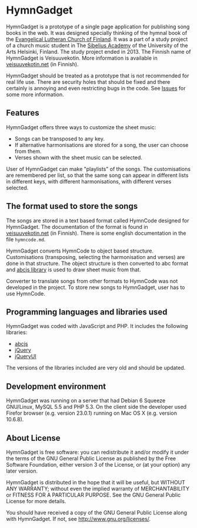 # HymnGadget

HymnGadget is a prototype of a single page application for publishing song books in the web. It was designed specially thinking of the hymnal book of the [Evangelical Lutheran Church of Finland](https://evl.fi/en/). It was a part of a study project of a church music student in The [Sibelius Academy](https://www.uniarts.fi/en/units/sibelius-academy/) of the University of the Arts Helsinki, Finland. The study project ended in 2013. The Finnish name of HymnGadget is Veisuuvekotin. More information is available in [veisuuvekotin.net](https://veisuuvekotin.net) (in Finnish).

HymnGadget should be treated as a prototype that is not recommended for real life use. There are security holes that should be fixed and there certainly is annoying and even restricting bugs in the code. See [Issues](https://github.com/justenlu/hymngadget/issues) for some more information.

## Features

HymnGadget offers three ways to customize the sheet music:

- Songs can be transposed to any key.
- If alternative harmonisations are stored for a song, the user can choose from them.
- Verses shown with the sheet music can be selected.

User of HymnGadget can make "playlists" of the songs. The customisations are remembered per list, so that the same song can appear in different lists in different keys, with different harmonisations, with different verses selected.

## The format used to store the songs

The songs are stored in a text based format called HymnCode designed for HymnGadget. The documentation of the format is found in [veisuuvekotin.net](https://veisuuvekotin.net) (in Finnish). There is some english documentation in the file `hymncode.md`.

HymnGadget converts HymnCode to object based structure. Customisations (transposing, selecting the harmonisation and verses) are done in that structure. The object structure is then converted to abc format and [abcjs library](https://github.com/paulrosen/abcjs) is used to draw sheet music from that.

Converter to translate songs from other formats to HymnCode was not developed in the project. To store new songs to HymnGadget, user has to use HymnCode.

## Programming languages and libraries used

HymnGadget was coded with JavaScript and PHP. It includes the following libraries:

- [abcjs](https://github.com/paulrosen/abcjs)
- [jQuery](http://jquery.com/)
- [jQueryUI](http://jqueryui.com/)

The versions of the libraries included are very old and should be updated.

## Development environment

HymnGadget was running on a server that had Debian 6 Squeeze GNU/Linux, MySQL 5.5 and PHP 5.3. On the client side the developer used Firefor browser (e.g. version 23.0.1) running on Mac OS X (e.g. version 10.6.8).

## About License

HymnGadget is free software: you can redistribute it and/or modify it under the terms of the GNU General Public License as published by the Free Software Foundation, either version 3 of the License, or (at your option) any later version.

HymnGadget is distributed in the hope that it will be useful, but WITHOUT ANY WARRANTY; without even the implied warranty of MERCHANTABILITY or FITNESS FOR A PARTICULAR PURPOSE.  See the GNU General Public License for more details.

You should have received a copy of the GNU General Public License along with HymnGadget. If not, see <http://www.gnu.org/licenses/>.
